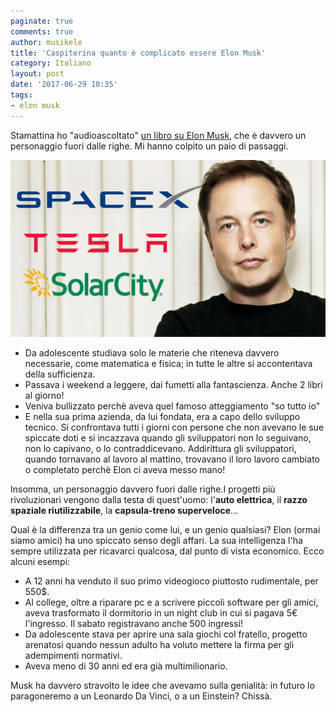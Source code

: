 ```yaml
---
paginate: true
comments: true
author: musikele
title: 'Caspiterina quanto è complicato essere Elon Musk'
category: Italiano
layout: post
date: '2017-06-29 10:35'
tags:
- elon musk
---
```


Stamattina ho "audioascoltato" [un libro su Elon Musk](http://amzn.to/2ullR8A), che è davvero un personaggio fuori dalle righe. Mi hanno colpito un paio di passaggi.

![](/images/FabMelodia-MarteELONmusk.jpg)

* Da adolescente studiava solo le materie che riteneva davvero necessarie, come matematica e fisica; in tutte le altre si accontentava della sufficienza.
* Passava i weekend a leggere, dai fumetti alla fantascienza. Anche 2 libri al giorno!
* Veniva bullizzato perchè aveva quel famoso atteggiamento "so tutto io"
* E nella sua prima azienda, da lui fondata, era a capo dello sviluppo tecnico. Si confrontava tutti i giorni con persone che non avevano le sue spiccate doti e si incazzava quando gli sviluppatori non lo seguivano, non lo capivano, o lo contraddicevano. Addirittura gli sviluppatori, quando tornavano al lavoro al mattino, trovavano il loro lavoro cambiato o completato perchè Elon ci aveva messo mano!

Insomma, un personaggio davvero fuori dalle righe.I progetti più rivoluzionari vengono dalla testa di quest'uomo: l'**auto elettrica**, il **razzo spaziale riutilizzabile**, la **capsula-treno superveloce**...

Qual è la differenza tra un genio come lui, e un genio qualsiasi? Elon (ormai siamo amici) ha uno spiccato senso degli affari. La sua intelligenza l'ha sempre utilizzata per ricavarci qualcosa, dal punto di vista economico. Ecco alcuni esempi:

* A 12 anni ha venduto il suo primo videogioco piuttosto rudimentale, per 550$.
* Al college, oltre a riparare pc e a scrivere piccoli software per gli amici, aveva trasformato il dormitorio in un night club in cui si pagava 5€ l'ingresso. Il sabato registravano anche 500 ingressi!
* Da adolescente stava per aprire una sala giochi col fratello, progetto arenatosi quando nessun adulto ha voluto mettere la firma per gli adempimenti normativi.
* Aveva meno di 30 anni ed era già multimilionario.

Musk ha davvero stravolto le idee che avevamo sulla genialità: in futuro lo paragoneremo a un Leonardo Da Vinci, o a un Einstein? Chissà.

